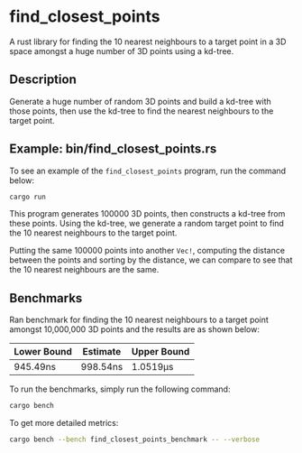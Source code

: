 # find_closest_points
A rust library for finding the 10 nearest neighbours to a target point in a 3D space amongst a huge number of 3D points using a kd-tree.

## Description
Generate a huge number of random 3D points and build a kd-tree with those points, then use the kd-tree to find the nearest neighbours to the target point.

## Example: bin/find_closest_points.rs

To see an example of the `find_closest_points` program, run the command below:
```sh
cargo run
```
This program generates 100000 3D points, then constructs a kd-tree from these points. Using the kd-tree, we generate a random target point to find the 10 nearest neighbours to the target point.

Putting the same 100000 points into another `Vec!`, computing the distance between the points and sorting by the distance, we can compare to see that the 10 nearest neighbours are the same.

## Benchmarks

Ran benchmark for finding the 10 nearest neighbours to a target point amongst 10,000,000 3D points and the results are as shown below:

| Lower Bound | Estimate | Upper Bound |
|-------------|----------|-------------|
| 945.49ns    | 998.54ns | 1.0519µs    |

To run the benchmarks, simply run the following command:
```sh
cargo bench
```

To get more detailed metrics:
```sh
cargo bench --bench find_closest_points_benchmark -- --verbose
```